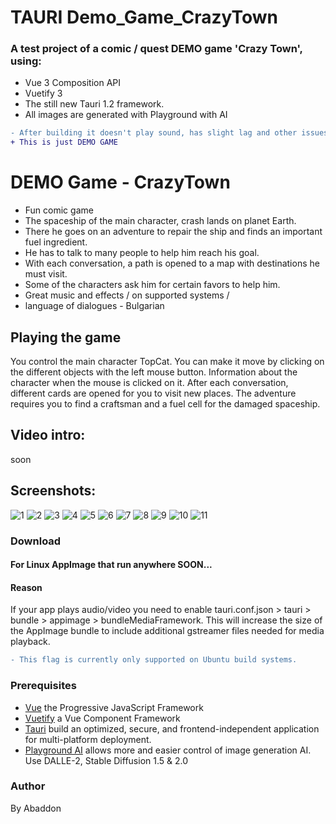 # TAURI Demo_Game_CrazyTown

### A test project of a comic / quest DEMO game 'Crazy Town', using:
+ Vue 3 Composition API
+ Vuetify 3
+ The still new Tauri 1.2 framework.
+ All images are generated with Playground with AI

```diff
- After building it doesn't play sound, has slight lag and other issues on some systems/distros.
+ This is just DEMO GAME
```

# DEMO Game - CrazyTown
- Fun comic game
- The spaceship of the main character, crash lands on planet Earth.
- There he goes on an adventure to repair the ship and finds an important fuel ingredient.
- He has to talk to many people to help him reach his goal.
- With each conversation, a path is opened to a map with destinations he must visit.
- Some of the characters ask him for certain favors to help him.
- Great music and effects / on supported systems /
- language of dialogues - Bulgarian

## Playing the game
You control the main character TopCat. You can make it move by clicking on the different objects with the left mouse button.
Information about the character when the mouse is clicked on it.
After each conversation, different cards are opened for you to visit new places.
The adventure requires you to find a craftsman and a fuel cell for the damaged spaceship.

## Video intro:
soon

## Screenshots:
![1](https://user-images.githubusercontent.com/51271834/228350421-a5b1925f-5f7f-4fd3-a267-1a16238823dd.png)
![2](https://user-images.githubusercontent.com/51271834/228350460-b5933ef6-cc98-4127-bf92-11c9c3e7271e.png)
![3](https://user-images.githubusercontent.com/51271834/228350522-6e910329-36f0-4ed7-8521-1523f265676b.png)
![4](https://user-images.githubusercontent.com/51271834/228350546-f3faa0f0-288b-4dcd-a697-7e014a2b0c2a.png)
![5](https://user-images.githubusercontent.com/51271834/228350635-5690e4f0-0d96-46c0-bf98-608704156968.png)
![6](https://user-images.githubusercontent.com/51271834/228350654-e1b4921c-fdfa-4edc-ba60-9f07c9cb9fb4.png)
![7](https://user-images.githubusercontent.com/51271834/228350745-01fe5e82-c209-4b12-80d5-d4792f3914fc.png)
![8](https://user-images.githubusercontent.com/51271834/228350751-940a09ad-03e3-440e-b61d-f5481c2ea25c.png)
![9](https://user-images.githubusercontent.com/51271834/228350757-c777820c-8fe7-49c4-8e84-bc23210acfe6.png)
![10](https://user-images.githubusercontent.com/51271834/228350760-83e7a817-1b31-44e8-a633-b297ae9fad16.png)
![11](https://user-images.githubusercontent.com/51271834/228350763-8d376eaa-12b5-4a44-b940-f7f2708e7a11.png)

### Download
#### For Linux AppImage that run anywhere SOON...
#### Reason
If your app plays audio/video you need to enable tauri.conf.json > tauri > bundle > appimage > bundleMediaFramework. This will increase the size of the AppImage bundle to include additional gstreamer files needed for media playback.
```diff
- This flag is currently only supported on Ubuntu build systems.
```

### Prerequisites
- [Vue](https://vuejs.org) the Progressive JavaScript Framework
- [Vuetify](https://vuetifyjs.com/en/) a Vue Component Framework
- [Tauri](https://tauri.app) build an optimized, secure, and frontend-independent application for multi-platform deployment.
- [Playground AI](https://playgroundai.com) allows more and easier control of image generation AI. Use DALLE-2, Stable Diffusion 1.5 & 2.0

### Author
By Abaddon
